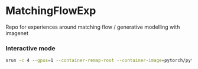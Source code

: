 # MatchingFlowExp
Repo for experiences around matching flow / generative modelling with imagenet

### Interactive mode

```bash
srun -c 4 --gpus=1 --container-remap-root --container-image=pytorch/pytorch:2.1.0-cuda11.8-cudnn8-runtime --container-name=stardust_prediction_v2 --container-mounts=/opt/marcel-c3/workdir/mccf3797/MatchingFlowExp:/home/ --pty /bin/bash
```